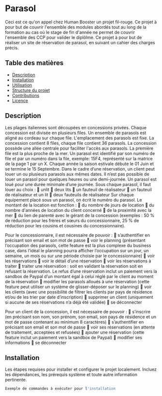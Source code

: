 # Parasol

Ceci est ce qu'on appel chez Human Booster un projet fil-rouge. Ce projet à pour but de couvrir l'ensemble des modules abordés tout au long de la formation au cas où le stage de fin d'année ne permet de couvrir l'ensemble des CCP pour valider le diplôlme.
Ce projet à pour but de réaliser un site de réservation de parasol, en suivant un cahier des charges précis.

## Table des matières

- [Description](#description)
- [Installation](#installation)
- [Utilisation](#utilisation)
- [Structure du projet](#structure-du-projet)
- [Contributions](#contributions)
- [Licence](#licence)

## Description

Les plages italiennes sont découpées en concessions privées. Chaque concession est divisée en plusieurs files. Un ensemble de parasols est aligné au cordeau sur chaque file. L'emplacement des parasols est fixe.
La concession contient 8 files, chaque file contient 36 parasols. La concession possède une allée centrale pour faciliter l'accès aux parasols.
La première file est la plus proche de la mer.
Un parasol est identifié par son numéro de file et par un numéro dans la file, exemple: 15F4, représenté sur la matrice de la page 1 par un X.
Chaque année la saison estivale débute le 01 Juin et se termine le 15 Septembre.
Dans le cadre d’une réservation, un client peut louer un ou plusieurs parasols aux mêmes dates.
Il n’est pas possible de louer un parasol pour quelques heures ou une demi-journée. Un parasol est loué pour une durée minimale d’une journée.
Sous chaque parasol, il faut louer au choix :
 unlit
 deux lits
 un fauteuil de réalisateur
 un fauteuil de réalisateur et un lit
 deux fauteuils de réalisateur
Sur chaque équipement placé sous un parasol, on écrit le numéro du parasol.
Le montant de la location est fonction :
 du nombre de jours de location
 du nombre d'années de location du client concerné
 de la proximité avec la mer
 du lien de parenté avec le gérant de la concession (exemples : 50 % de réduction pour les
frères et sœurs du concessionnaire, 25 % de réduction pour les cousins et cousines du concessionnaire).

Pour le concessionnaire, il est nécessaire de pouvoir :
 s’authentifier en précisant son email et son mot de passe
 voir le planning (présentant l’occupation des parasols, cette feature est la plus complexe du
business case, dans l’idéal le planning pourra afficher l’occupation sur un jour, un semaine,
un mois ou sur une période choisie par le concessionnaire)
 voir les réservations
 voir le détail d’une réservation
 voir les réservations à traiter
 traiter une réservation : soit en validant la réservation soit en refusant la réservation. Le
refus d’une réservation inclut un paiement vers la sandbox de Paypal d’un montant égal à
celui réglé par le client au moment de la réservation
 modifier les parasols alloués à une réservation (cette feature peut utiliser un système de
glisser-déposer sur le planning)
 voir les clients (avec une possibilité de filtrer les clients par pays de résidence et/ou de les
trier par date d’inscription)
 supprimer un client (uniquement si aucune de ses réservations n’a déjà été validée)
 se déconnecter

Pour un client de la concession, il est nécessaire de pouvoir :
 s’inscrire (en précisant son nom, son prénom, son email, son pays de résidence et un mot de
passe contenant au minimum 8 caractères)
 s’authentifier en précisant son email et son mot de passe
 voir ses réservations (en attente de traitement, acceptées et refusées)
 ajouter une réservation (cette feature inclut un paiement vers la sandbox de Paypal)
 modifier ses informations
 se déconnecter

## Installation

Les étapes requises pour installer et configurer le projet localement. Incluez les dépendances, les prérequis système et toute autre information pertinente.

```bash
Exemple de commandes à exécuter pour l'installation
